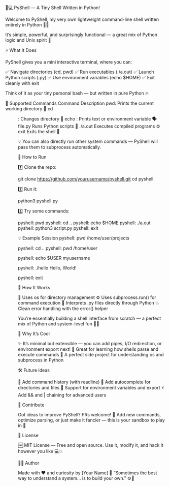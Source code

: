 🐚💻 PyShell — A Tiny Shell Written in Python!

Welcome to PyShell, my very own lightweight command-line shell written entirely in Python 🐍✨

It’s simple, powerful, and surprisingly functional — a great mix of Python logic and Unix spirit 💪

⚡ What It Does

PyShell gives you a mini interactive terminal, where you can:

✅ Navigate directories (cd, pwd)
✅ Run executables (./a.out)
✅ Launch Python scripts (.py)
✅ Use environment variables (echo $HOME)
✅ Exit cleanly with exit

Think of it as your tiny personal bash — but written in pure Python 🔥

🧠 Supported Commands
Command	Description
pwd:	Prints the current working directory 📂
cd <dir>:	Changes directory 📁
echo <text>:	Prints text or environment variable 🗣️
file.py	Runs Python scripts 🐍
./a.out	Executes compiled programs ⚙️
exit	Exits the shell 🚪

💡 You can also directly run other system commands — PyShell will pass them to subprocess automatically.

🚀 How to Run

1️⃣ Clone the repo:

git clone https://github.com/yourusername/pyshell.git
cd pyshell


2️⃣ Run it:

python3 pyshell.py


3️⃣ Try some commands:

pyshell: pwd
pyshell: cd ..
pyshell: echo $HOME
pyshell: ./a.out
pyshell: python3 script.py
pyshell: exit

💡 Example Session
pyshell: pwd
/home/user/projects

pyshell: cd ..
pyshell: pwd
/home/user

pyshell: echo $USER
myusername

pyshell: ./hello
Hello, World!

pyshell: exit

🧩 How It Works

🧱 Uses os for directory management
⚙️ Uses subprocess.run() for command execution
🐍 Interprets .py files directly through Python
💥 Clean error handling with the error() helper

You’re essentially building a shell interface from scratch — a perfect mix of Python and system-level fun 🧠💥

🌈 Why It’s Cool

✨ It’s minimal but extensible — you can add pipes, I/O redirection, or environment export next!
🧰 Great for learning how shells parse and execute commands
💬 A perfect side project for understanding os and subprocess in Python

🛠️ Future Ideas

🚀 Add command history (with readline)
🧩 Add autocomplete for directories and files
🧱 Support for environment variables and export
⚡ Add && and | chaining for advanced users

🤝 Contribute

Got ideas to improve PyShell? PRs welcome! 🙌
Add new commands, optimize parsing, or just make it fancier — this is your sandbox to play in 🎨

📜 License

🆓 MIT License — Free and open source.
Use it, modify it, and hack it however you like 💻💥

👨‍💻 Author

Made with ❤️ and curiosity by [Your Name]
💬 “Sometimes the best way to understand a system… is to build your own.” ⚙️🐍
